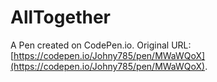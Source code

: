 # AllTogether

A Pen created on CodePen.io. Original URL: [https://codepen.io/Johny785/pen/MWaWQoX](https://codepen.io/Johny785/pen/MWaWQoX).



